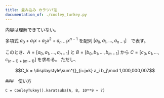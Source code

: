```yaml
---
title: 畳み込み カラツバ法
documentation_of: ./cooley_turkey.py
--- 
```


内容は理解できていない。

多項式 $a_0 + a_1x + a_2x^2 + a_{n-1}x^{n-1}$ を配列 $[a_0, a_1, ..., a_{n-1}]$　で表す。

このとき、$A = [a_0, a_1, ..., a_{n-1}]$ と $B = [b_0, b_1, ..., b_{m-1}]$ から $C = [c_0, c_1, ..., c_{(n-1)+(m-1)}]$ を求める。
ただし、

$$C_k = \displaystyle\sum^{}_{i+j=k} a_i b_j\mod 1,000,000,007$$

###　使い方

```
C = CooleyTukey().karatsuba(A, B, 10**9 + 7)
```
